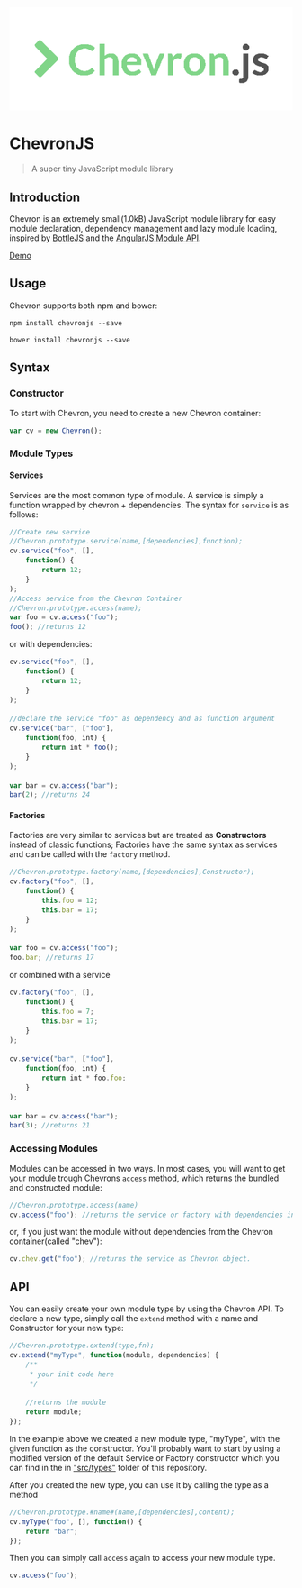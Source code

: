 ![ChevronJS](./logo.png)

# ChevronJS

> A super tiny JavaScript module library

## Introduction

Chevron is an extremely small(1.0kB) JavaScript module library for easy module declaration, dependency management and lazy module loading, inspired by [BottleJS](https://github.com/young-steveo/bottlejs) and the [AngularJS Module API](https://docs.angularjs.org/api/ng/type/angular.Module).

[Demo](http://codepen.io/FelixRilling/pen/AXgydJ)

## Usage

Chevron supports both npm and bower:

```shell
npm install chevronjs --save
```

```shell
bower install chevronjs --save
```

## Syntax

### Constructor

To start with Chevron, you need to create a new Chevron container:

```javascript
var cv = new Chevron();
```

### Module Types

#### Services

Services are the most common type of module. A service is simply a function wrapped by chevron + dependencies. The syntax for `service` is as follows:

```javascript
//Create new service
//Chevron.prototype.service(name,[dependencies],function);
cv.service("foo", [],
    function() {
        return 12;
    }
);
//Access service from the Chevron Container
//Chevron.prototype.access(name);
var foo = cv.access("foo");
foo(); //returns 12
```

or with dependencies:

```javascript
cv.service("foo", [],
    function() {
        return 12;
    }
);

//declare the service "foo" as dependency and as function argument
cv.service("bar", ["foo"],
    function(foo, int) {
        return int * foo();
    }
);

var bar = cv.access("bar");
bar(2); //returns 24
```

#### Factories

Factories are very similar to services but are treated as **Constructors** instead of classic functions; Factories have the same syntax as services and can be called with the `factory` method.

```javascript
//Chevron.prototype.factory(name,[dependencies],Constructor);
cv.factory("foo", [],
    function() {
        this.foo = 12;
        this.bar = 17;
    }
);

var foo = cv.access("foo");
foo.bar; //returns 17
```

or combined with a service

```javascript
cv.factory("foo", [],
    function() {
        this.foo = 7;
        this.bar = 17;
    }
);

cv.service("bar", ["foo"],
    function(foo, int) {
        return int * foo.foo;
    }
);

var bar = cv.access("bar");
bar(3); //returns 21
```

### Accessing Modules

Modules can be accessed in two ways. In most cases, you will want to get your module trough Chevrons `access` method, which returns the bundled and constructed module:

```javascript
//Chevron.prototype.access(name)
cv.access("foo"); //returns the service or factory with dependencies injected into arguments
```

or, if you just want the module without dependencies from the Chevron container(called "chev"):

```javascript
cv.chev.get("foo"); //returns the service as Chevron object.
```

## API

You can easily create your own module type by using the Chevron API. To declare a new type, simply call the `extend` method with a name and Constructor for your new type:

```javascript
//Chevron.prototype.extend(type,fn);
cv.extend("myType", function(module, dependencies) {
    /**
     * your init code here
     */

    //returns the module
    return module;
});
```

In the example above we created a new module type, "myType", with the given function as the constructor. You'll probably want to start by using a modified version of the default Service or Factory constructor which you can find in the in ["src/types"](https://github.com/FelixRilling/chevronjs/tree/master/src/types) folder of this repository.

After you created the new type, you can use it by calling the type as a method

```javascript
//Chevron.prototype.#name#(name,[dependencies],content);
cv.myType("foo", [], function() {
    return "bar";
});
```

Then you can simply call `access` again to access your new module type.

```javascript
cv.access("foo");
```
